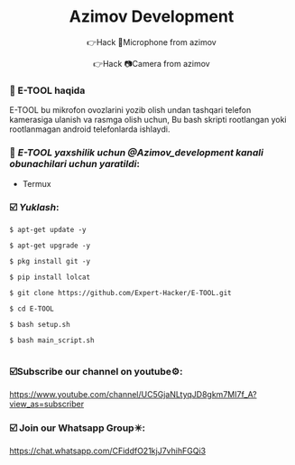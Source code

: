<h1 align="center">Azimov Development</h1>
<p align="center">
      👉Hack 🎤Microphone from azimov </p>
<p align="center">    
      👉Hack 📷Camera from azimov 
      </p>

   ### 🎯 E-TOOL haqida


E-TOOL bu mikrofon ovozlarini yozib olish undan tashqari telefon kamerasiga ulanish va rasmga olish uchun, Bu bash skripti rootlangan yoki rootlanmagan android telefonlarda ishlaydi.

   ### 🎯 ***E-TOOL yaxshilik uchun @Azimov_development kanali obunachilari uchun yaratildi***:

* Termux

### ☑️ ***Yuklash***:

```
$ apt-get update -y
```
```
$ apt-get upgrade -y
```
```
$ pkg install git -y
```
```
$ pip install lolcat
```
```
$ git clone https://github.com/Expert-Hacker/E-TOOL.git
```
```
$ cd E-TOOL
```
```
$ bash setup.sh
```
```
$ bash main_script.sh
```
```
```
### ☑️Subscribe our channel on youtube⚙️:
   https://www.youtube.com/channel/UC5GjaNLtyqJD8gkm7MI7f_A?view_as=subscriber

### ☑️ Join our Whatsapp Group✴️:
   https://chat.whatsapp.com/CFiddfO21kjJ7vhihFGQi3
